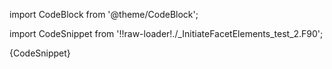 import CodeBlock from '@theme/CodeBlock';

import CodeSnippet from '!!raw-loader!./_InitiateFacetElements_test_2.F90';

<CodeBlock language="fortran">{CodeSnippet}</CodeBlock>
